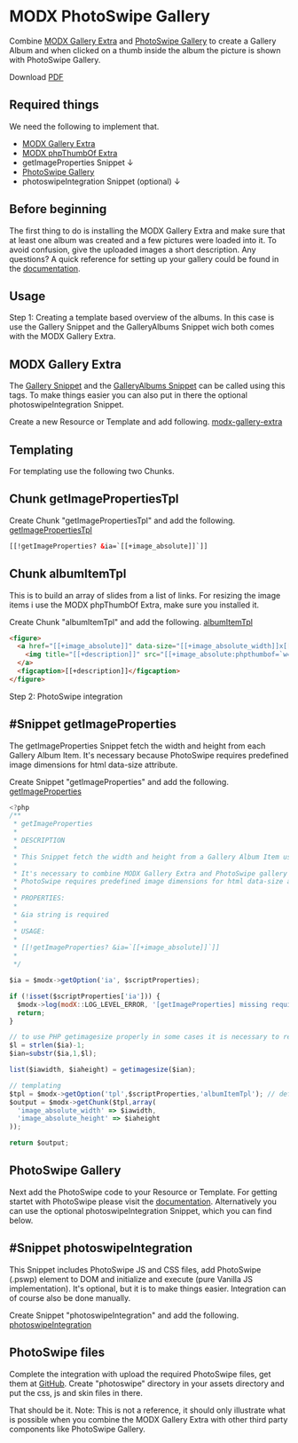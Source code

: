 <h1>MODX PhotoSwipe Gallery</h1>

Combine [MODX Gallery Extra](https://docs.modx.com/current/en/extras/gallery/index) and [PhotoSwipe Gallery](http://www.photoswipe.com/) to create a Gallery Album and when clicked
on a thumb inside the album the picture is shown with PhotoSwipe Gallery.

Download [PDF](https://github.com/marabor/modx-photoswipe-gallery/raw/main/MODX-PhotoSwipe-Gallery.pdf)

<h2>Required things</h2>

We need the following to implement that.

- [MODX Gallery Extra](https://docs.modx.com/current/en/extras/gallery/index)
- [MODX phpThumbOf Extra](https://docs.modx.com/current/en/extras/phpthumbof/index)
- getImageProperties Snippet ↓
- [PhotoSwipe Gallery](http://www.photoswipe.com/)
- photoswipeIntegration Snippet (optional) ↓

<h2>Before beginning</h2>

The first thing to do is installing the MODX Gallery Extra and make sure that at least one album was created and a few pictures were loaded into it. To avoid confusion, give the uploaded images a short description. Any questions? A quick reference for setting up your gallery could be found in the [documentation](https://docs.modx.com/current/en/extras/gallery/gallery.setting-up-your-gallery).

<h2>Usage</h2>

Step 1: Creating a template based overview of the albums. In this case is use the Gallery Snippet and the GalleryAlbums Snippet wich both comes with the MODX Gallery Extra.

<h2>MODX Gallery Extra</h2>

The [Gallery Snippet](https://docs.modx.com/current/en/extras/gallery/gallery) and the [GalleryAlbums Snippet](https://docs.modx.com/current/en/extras/gallery/gallery.galleryalbums)  can be called using this tags. To make things easier you can also put in there the optional photoswipeIntegration Snippet.

Create a new Resource or Template and add following. [modx-gallery-extra](example/modx-gallery-extra)

<h2>Templating</h2>

For templating use the following two Chunks.

<h2>Chunk getImagePropertiesTpl</h2>

Create Chunk "getImagePropertiesTpl" and add the following. [getImagePropertiesTpl](chunks/getImagePropertiesTpl)

```html
[[!getImageProperties? &ia=`[[+image_absolute]]`]]
```

<h2>Chunk albumItemTpl</h2>

This is to build an array of slides from a list of links. For resizing the image items i use the MODX phpThumbOf Extra, make sure you installed it.

Create Chunk "albumItemTpl" and add the following. [albumItemTpl](chunks/albumItemTpl)

```html
<figure>
  <a href="[[+image_absolute]]" data-size="[[+image_absolute_width]]x[[+image_absolute_height]]">
    <img title="[[+description]]" src="[[+image_absolute:phpthumbof=`w=768&h=576&zc=1&q=98`]]" alt="[[+description]]"/>
  </a>
  <figcaption>[[+description]]</figcaption>
</figure>
```

Step 2: PhotoSwipe integration

<h2>#Snippet getImageProperties</h2>

The getImageProperties Snippet fetch the width and height from each Gallery Album Item. It's necessary because PhotoSwipe requires predefined image dimensions for html data-size attribute.

Create Snippet "getImageProperties" and add the following. [getImageProperties](snippets/getImageProperties)

```javascript
<?php
/**
 * getImageProperties
 *
 * DESCRIPTION
 *
 * This Snippet fetch the width and height from a Gallery Album Item using the "image_absolute" Placeholder
 *
 * It's necessary to combine MODX Gallery Extra and PhotoSwipe gallery script
 * PhotoSwipe requires predefined image dimensions for html data-size attribute
 *
 * PROPERTIES:
 * 
 * &ia string is required
 *
 * USAGE:
 *
 * [[!getImageProperties? &ia=`[[+image_absolute]]`]]
 *
 */

$ia = $modx->getOption('ia', $scriptProperties);

if (!isset($scriptProperties['ia'])) {
  $modx->log(modX::LOG_LEVEL_ERROR, '[getImageProperties] missing required properties &ia!');
  return;
}

// to use PHP getimagesize properly in some cases it is necessary to remove the leading slash
$l = strlen($ia)-1;
$ian=substr($ia,1,$l);  

list($iawidth, $iaheight) = getimagesize($ian);

// templating
$tpl = $modx->getOption('tpl',$scriptProperties,'albumItemTpl'); // default property
$output = $modx->getChunk($tpl,array(
  'image_absolute_width' => $iawidth,
  'image_absolute_height' => $iaheight
));

return $output;
```

<h2>PhotoSwipe Gallery</h2>

Next add the PhotoSwipe code to your Resource or Template. For getting startet with PhotoSwipe please visit the [documentation](https://photoswipe.com/documentation/getting-started.html). Alternatively you can use the optional photoswipeIntegration Snippet, which you can find below.

<h2>#Snippet photoswipeIntegration</h2>

This Snippet includes PhotoSwipe JS and CSS files, add PhotoSwipe (.pswp) element to DOM and initialize and execute (pure Vanilla JS implementation). It's optional, but it is to make things easier. Integration can of course also be done manually.

Create Snippet "photoswipeIntegration" and add the following. [photoswipeIntegration](snippets/photoswipeIntegration)

<h2>PhotoSwipe files</h2>

Complete the integration with upload the required PhotoSwipe files, get them at [GitHub](https://github.com/dimsemenov/photoswipe). Create "photoswipe" directory in your assets directory and put the css, js and skin files in there.

That should be it. Note: This is not a reference, it should only illustrate what is possible when you combine the MODX Gallery Extra with other third party components like PhotoSwipe Gallery.
